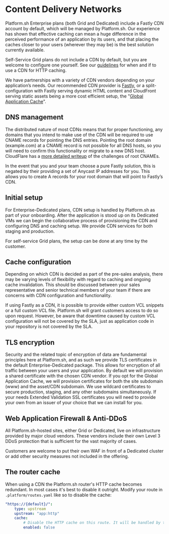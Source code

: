 # Content Delivery Networks

Platform.sh Enterprise plans (both Grid and Dedicated) include a Fastly CDN account by default, which will be managed by Platform.sh.  Our experience has shown that effective caching can mean a huge difference in the perceived performance of an application by its users, and that placing the caches closer to your users (wherever they may be) is the best solution currently available.

Self-Service Grid plans do not include a CDN by default, but you are welcome to configure one yourself.  See our [guidelines](/bestpractices/http-caching.md) for when and if to use a CDN for HTTP caching.

We have partnerships with a variety of CDN vendors depending on your application’s needs.  Our recommended CDN provider is [Fastly](/golive/cdn/fastly.md), or a split-configuration with Fastly serving dynamic HTML content and CloudFront serving static assets being a more cost efficient setup, the "[Global Application Cache](/golive/cdn/gac.md)".

## DNS management

The distributed nature of most CDNs means that for proper functioning, any domains that you intend to make use of the CDN will be required to use CNAME records for pointing the DNS entries.  Pointing the root domain (example.com) at a CNAME record is not possible for all DNS hosts, so you will need to confirm this functionality or migrate to a new DNS host.  CloudFlare has a [more detailed writeup](https://blog.cloudflare.com/introducing-cname-flattening-rfc-compliant-cnames-at-a-domains-root/) of the challenges of root CNAMEs.

In the event that you and your team choose a pure Fastly solution, this is negated by their providing a set of Anycast IP addresses for you.  This allows you to create A records for your root domain that will point to Fastly’s CDN.

## Initial setup

For Enterprise-Dedicated plans, CDN setup is handled by Platform.sh as part of your onboarding.  After the application is stood up on its Dedicated VMs we can begin the collaborative process of provisioning the CDN and configuring DNS and caching setup. We provide CDN services for both staging and production.

For self-service Grid plans, the setup can be done at any time by the customer.

## Cache configuration

Depending on which CDN is decided as part of the pre-sales analysis, there may be varying levels of flexibility with regard to caching and ongoing cache invalidation.  This should be discussed between your sales representative and senior technical members of your team if there are concerns with CDN configuration and functionality.

If using Fastly as a CDN, it is possible to provide either custom VCL snippets or a full custom VCL file.  Platform.sh will grant customers access to do so upon request.  However, be aware that downtime caused by custom VCL configuration will not be covered by the SLA, just as application code in your repository is not covered by the SLA.

## TLS encryption

Security and the related topic of encryption of data are fundamental principles here at Platform.sh, and as such we provide TLS certificates in the default Enterprise-Dedicated package.  This allows for encryption of all traffic between your users and your application.  By default we will provision a shared certificate with the chosen CDN vendor.  If you opt for the Global Application Cache, we will provision certificates for both the site subdomain (www) and the asset/CDN subdomain.  We use wildcard certificates to secure production, staging, and any other subdomains simultaneously.  If your needs Extended Validation SSL certificates you will need to provide your own from an issuer of your choice that we can install for you.

## Web Application Firewall & Anti-DDoS

All Platform.sh-hosted sites, either Grid or Dedicated, live on infrastructure provided by major cloud vendors.  These vendors include their own Level 3 DDoS protection that is sufficient for the vast majority of cases.

Customers are welcome to put their own WAF in front of a Dedicated cluster or add other security measures not included in the offering.

## The router cache

When using a CDN the Platform.sh router's HTTP cache becomes redundant.  In most cases it's best to disable it outright.  Modify your route in `.platform/routes.yaml` like so to disable the cache:

```yaml
"https://{default}/":
    type: upstream
    upstream: "app:http"
    cache:
        # Disable the HTTP cache on this route. It will be handled by the CDN instead.
        enabled: false
```
